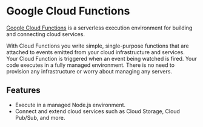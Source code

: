 # Google Cloud Functions

[Google Cloud Functions](https://cloud.google.com/functions/docs/concepts/overview) is a serverless execution environment for building and connecting cloud services.

With Cloud Functions you write simple, single-purpose functions that are attached to events emitted from your cloud infrastructure and services. Your Cloud Function is triggered when an event being watched is fired. Your code executes in a fully managed environment. There is no need to provision any infrastructure or worry about managing any servers.

## Features

* Execute in a managed Node.js environment.
* Connect and extend cloud services such as Cloud Storage, Cloud Pub/Sub, and more.